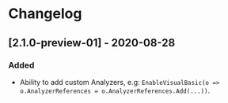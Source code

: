 # Changelog

## [2.1.0-preview-01] - 2020-08-28

### Added
- Ability to add custom Analyzers, e.g: `EnableVisualBasic(o => o.AnalyzerReferences = o.AnalyzerReferences.Add(...))`.